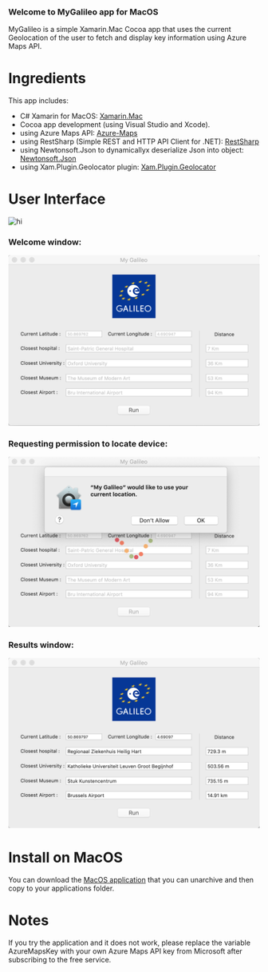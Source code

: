 ### Welcome to MyGalileo app for MacOS

MyGalileo is a simple Xamarin.Mac Cocoa app that uses the current Geolocation of the user to fetch and display key information using Azure Maps API.

# Ingredients

This app includes:

- C# Xamarin for MacOS: <a href="https://docs.microsoft.com/en-us/xamarin/mac/">Xamarin.Mac</a>
- Cocoa app development (using Visual Studio and Xcode).
- using Azure Maps API: <a href="http://azure.microsoft.com">Azure-Maps</a>
- using RestSharp (Simple REST and HTTP API Client for .NET): <a href="http://restsharp.org">RestSharp</a>
- using Newtonsoft.Json to dynamicallyx deserialize Json into object: <a href="https://www.newtonsoft.com/json">Newtonsoft.Json</a>
- using Xam.Plugin.Geolocator plugin: <a href="https://www.nuget.org/packages/Xam.Plugin.Geolocator/">Xam.Plugin.Geolocator</a>

# User Interface

<img src="https://github.com/AndreaDaVinci/MyGalileo/raw/master/MyGalileoMac/Resources/sample.gif" alt="hi" class="inline"/>

### Welcome window:

<img src="https://github.com/AndreaDaVinci/MyGalileo/raw/master/MyGalileoMac/Resources/MyGalileo1_empty_form.png" alt="hi" class="inline"/>

### Requesting permission to locate device:

<img src="https://github.com/AndreaDaVinci/MyGalileo/raw/master/MyGalileoMac/Resources/MyGalileo2_request_permission.png" alt="hi" class="inline"/>

### Results window:

<img src="https://github.com/AndreaDaVinci/MyGalileo/raw/master/MyGalileoMac/Resources/MyGalileo4_results.png" alt="hi" class="inline"/>

# Install on MacOS

You can download the [MacOS application](https://github.com/AndreaDaVinci/MyGalileo/raw/master/Download/My%20Galileo.app.zip) that you can unarchive and then copy to your applications folder.


# Notes

If you try the application and it does not work, please replace the variable AzureMapsKey with your own Azure Maps API key from Microsoft after subscribing to the free service.
